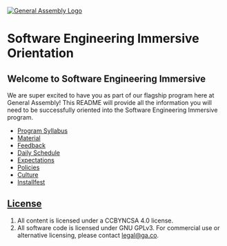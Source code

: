 [![General Assembly Logo](https://camo.githubusercontent.com/1a91b05b8f4d44b5bbfb83abac2b0996d8e26c92/687474703a2f2f692e696d6775722e636f6d2f6b6538555354712e706e67)](https://generalassemb.ly/education/web-development-immersive)

# Software Engineering Immersive Orientation

## Welcome to Software Engineering Immersive

We are super excited to have you as part of our flagship program here at General
Assembly! This README will provide all the information you will need to be
successfully oriented into the Software Engineering Immersive program.

- [Program Syllabus](docs/program_roadmap.md)
- [Material](docs/material.md)
- [Feedback](docs/feedback.md)
- [Daily Schedule](docs/example_day.md)
- [Expectations](docs/expectations.md)
- [Policies](docs/policies.md)
- [Culture](docs/culture.md)
- [Installfest](https://git.generalassemb.ly/ga-wdi-boston/installfest)

## [License](LICENSE)

1. All content is licensed under a CC­BY­NC­SA 4.0 license.
1. All software code is licensed under GNU GPLv3. For commercial use or
    alternative licensing, please contact legal@ga.co.
